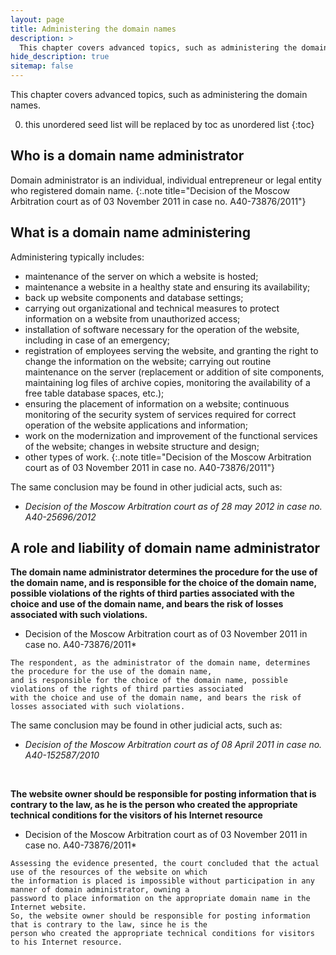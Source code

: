 ```yaml
---
layout: page
title: Administering the domain names
description: >
  This chapter covers advanced topics, such as administering the domain names.
hide_description: true
sitemap: false
---
```


This chapter covers advanced topics, such as administering the domain names.

0. this unordered seed list will be replaced by toc as unordered list
{:toc}

## Who is a domain name administrator

Domain administrator is an individual, individual entrepreneur or legal entity who registered domain name.
{:.note title="Decision of the Moscow Arbitration court as of 03 November 2011 in case no. A40-73876/2011"}

## What is a domain name administering

Administering typically includes: 
* maintenance of the server on which a website is hosted; 
* maintenance a website in a healthy state and ensuring its availability; 
* back up website components and database settings; 
* carrying out organizational and technical measures to protect information on a website from unauthorized access; 
* installation of software necessary for the operation of the website, including in case of an emergency; 
* registration of employees serving the website, and granting the right to change the information on the website; carrying out routine maintenance on the server (replacement or addition of site components, maintaining log files of archive copies, monitoring the availability of a free table database spaces, etc.); 
* ensuring the placement of information on a website; continuous monitoring of the security system of services required for correct operation of the website applications and information; 
* work on the modernization and improvement of the functional services of the website; changes in website structure and design; 
* other types of work.
{:.note title="Decision of the Moscow Arbitration court as of 03 November 2011 in case no. A40-73876/2011"}

The same conclusion may be found in other judicial acts, such as:
* *Decision of the Moscow Arbitration court as of 28 may 2012 in case no. A40-25696/2012*


## A role and liability of domain name administrator

**The domain name administrator determines the procedure for the use of the domain name, and is responsible for the choice of the domain name, possible violations of the rights of third parties associated with the choice and use of the domain name, and bears the risk of losses associated with such violations.**
* Decision of the Moscow Arbitration court as of 03 November 2011 in case no. A40-73876/2011*
```
The respondent, as the administrator of the domain name, determines the procedure for the use of the domain name, 
and is responsible for the choice of the domain name, possible violations of the rights of third parties associated 
with the choice and use of the domain name, and bears the risk of losses associated with such violations.
```

The same conclusion may be found in other judicial acts, such as:

* *Decision of the Moscow Arbitration court as of 08 April 2011 in case no. A40-152587/2010*
<br/>

**The website owner should be responsible for posting information that is contrary to the law, as he is the person who created the appropriate technical conditions for the visitors of his Internet resource**
* Decision of the Moscow Arbitration court as of 03 November 2011 in case no. A40-73876/2011*
```
Assessing the evidence presented, the court concluded that the actual use of the resources of the website on which 
the information is placed is impossible without participation in any manner of domain administrator, owning a 
password to place information on the appropriate domain name in the Internet website.
So, the website owner should be responsible for posting information that is contrary to the law, since he is the 
person who created the appropriate technical conditions for visitors to his Internet resource.
```

